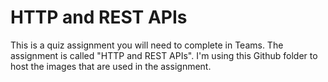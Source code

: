 # HTTP and REST APIs

This is a quiz assignment you will need to complete in Teams. The assignment is called "HTTP and REST APIs". I'm using this Github folder to host the images that are used in the assignment.
